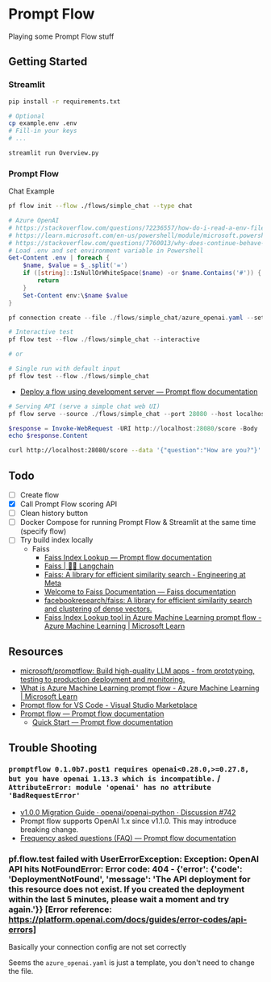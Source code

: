 # Prompt Flow

Playing some Prompt Flow stuff

## Getting Started

### Streamlit

```bash
pip install -r requirements.txt
```

```bash
# Optional
cp example.env .env
# Fill-in your keys
# ...
```

```bash
streamlit run Overview.py
```

### Prompt Flow

Chat Example

```bash
pf flow init --flow ./flows/simple_chat --type chat
```

```powershell
# Azure OpenAI
# https://stackoverflow.com/questions/72236557/how-do-i-read-a-env-file-from-a-ps1-script
# https://learn.microsoft.com/en-us/powershell/module/microsoft.powershell.core/about/about_environment_variables?view=powershell-7.4
# https://stackoverflow.com/questions/7760013/why-does-continue-behave-like-break-in-a-foreach-object
# Load .env and set environment variable in Powershell
Get-Content .env | foreach {
    $name, $value = $_.split('=')
    if ([string]::IsNullOrWhiteSpace($name) -or $name.Contains('#')) {
        return
    }
    Set-Content env:\$name $value
}

pf connection create --file ./flows/simple_chat/azure_openai.yaml --set api_key=$env:AZURE_OPENAI_KEY api_base=$env:AZURE_OPENAI_ENDPOINT/openai/deployments/$env:AZURE_OPENAI_DEPLOYMENT_NAME/chat/completions?api-version=$env:AZURE_OPENAI_VERSION --set api_version=$env:AZURE_OPENAI_VERSION --name open_ai_connection
```

```powershell
# Interactive test
pf flow test --flow ./flows/simple_chat --interactive

# or

# Single run with default input
pf flow test --flow ./flows/simple_chat
```

- [Deploy a flow using development server — Prompt flow documentation](https://microsoft.github.io/promptflow/how-to-guides/deploy-a-flow/deploy-using-dev-server.html)

```powershell
# Serving API (serve a simple chat web UI)
pf flow serve --source ./flows/simple_chat --port 28080 --host localhost

$response = Invoke-WebRequest -URI http://localhost:28080/score -Body '{"question":"How are you?"}' -Method POST  -ContentType "application/json"
echo $response.Content
```

```bash
curl http://localhost:28080/score --data '{"question":"How are you?"}' -X POST  -H "Content-Type: application/json"
```

## Todo

- [ ] Create flow
- [X] Call Prompt Flow scoring API
- [ ] Clean history button
- [ ] Docker Compose for running Prompt Flow & Streamlit at the same time (specify flow)
- [ ] Try build index locally
  - Faiss
    - [Faiss Index Lookup — Prompt flow documentation](https://microsoft.github.io/promptflow/reference/tools-reference/faiss_index_lookup_tool.html)
    - [Faiss | 🦜️🔗 Langchain](https://python.langchain.com/docs/integrations/vectorstores/faiss)
    - [Faiss: A library for efficient similarity search - Engineering at Meta](https://engineering.fb.com/2017/03/29/data-infrastructure/faiss-a-library-for-efficient-similarity-search/)
    - [Welcome to Faiss Documentation — Faiss documentation](https://faiss.ai/)
    - [facebookresearch/faiss: A library for efficient similarity search and clustering of dense vectors.](https://github.com/facebookresearch/faiss)
    - [Faiss Index Lookup tool in Azure Machine Learning prompt flow - Azure Machine Learning | Microsoft Learn](https://learn.microsoft.com/en-us/azure/machine-learning/prompt-flow/tools-reference/faiss-index-lookup-tool?view=azureml-api-2)

## Resources

- [microsoft/promptflow: Build high-quality LLM apps - from prototyping, testing to production deployment and monitoring.](https://github.com/microsoft/promptflow)
- [What is Azure Machine Learning prompt flow - Azure Machine Learning | Microsoft Learn](https://learn.microsoft.com/en-us/azure/machine-learning/prompt-flow/overview-what-is-prompt-flow?view=azureml-api-2)
- [Prompt flow for VS Code - Visual Studio Marketplace](https://marketplace.visualstudio.com/items?itemName=prompt-flow.prompt-flow)
- [Prompt flow — Prompt flow documentation](https://microsoft.github.io/promptflow/)
    - [Quick Start — Prompt flow documentation](https://microsoft.github.io/promptflow/how-to-guides/quick-start.html)

## Trouble Shooting

### `promptflow 0.1.0b7.post1 requires openai<0.28.0,>=0.27.8, but you have openai 1.13.3 which is incompatible.` / `AttributeError: module 'openai' has no attribute 'BadRequestError'`

- [v1.0.0 Migration Guide · openai/openai-python · Discussion #742](https://github.com/openai/openai-python/discussions/742)
- Prompt flow supports OpenAI 1.x since v1.1.0. This may introduce breaking change.
- [Frequency asked questions (FAQ) — Prompt flow documentation](https://microsoft.github.io/promptflow/how-to-guides/faq.html#openai-1-x-support)

### pf.flow.test failed with UserErrorException: Exception: OpenAI API hits NotFoundError: Error code: 404 - {'error': {'code': 'DeploymentNotFound', 'message': 'The API deployment for this resource does not exist. If you created the deployment within the last 5 minutes, please wait a moment and try again.'}} [Error reference: https://platform.openai.com/docs/guides/error-codes/api-errors]

Basically your connection config are not set correctly

Seems the `azure_openai.yaml` is just a template, you don't need to change the file.
